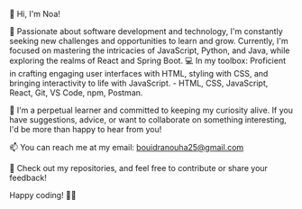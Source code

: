 👋 Hi, I'm Noa!

🚀  Passionate about software development and technology, I'm constantly seeking new challenges and opportunities to learn and grow. 
     Currently, I'm focused on mastering the intricacies of JavaScript, Python, and Java, while exploring the realms of React and Spring Boot.
💻  In my toolbox: Proficient in crafting engaging user interfaces with HTML, styling with CSS, and bringing interactivity to life with JavaScript.
     - HTML, CSS, JavaScript, React, Git, VS Code, npm, Postman.
     
🌱 I'm a perpetual learner and committed to keeping my curiosity alive. If you have suggestions, advice, or want to collaborate on something interesting, I'd be more than happy to hear from you!

📫 You can reach me at my email: bouidranouha25@gmail.com

🚧 Check out my repositories, and feel free to contribute or share your feedback!

Happy coding! 🚴‍♂️
